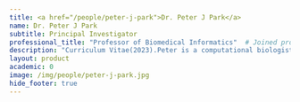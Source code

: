 ```yaml
---
title: <a href="/people/peter-j-park">Dr. Peter J Park</a>
name: Dr. Peter J Park
subtitle: Principal Investigator
professional_title: "Professor of Biomedical Informatics"  # Joined professional titles
description: "Curriculum Vitae(2023).Peter is a computational biologist in the Department of Biomedical Informatics at Harvard Medical School (HMS), specializing in epigenomics and cancer genomics. He was originally trained in applied mathematics at Harvard (AB/SM, 1994) and Caltech (PhD, 1999), writing his doctoral thesis on numerical analysis of partial differential equations. He became interested in molecular biology and genomics as a postdoctoral fellow in the Department of Biostatistics at the Harvard School of Public Health. He moved to Children's Hospital Boston in 2001 as an instructor at Harvard Medical School and was promoted to an assistant professor in 2006 and to an associate professor in 2010. He became a founding member of the Department of Biomedical Informatics in 2015 and was appointed a full professor in 2016.He is the director of theBioinformatics and Integrative GenomicsPhD program at HMS and a co-leader of theCancer Data Sciences Programat Dana-Farber/Harvard Cancer Center (profile). He is also a member of theDivision of Geneticsat Brigham and Women’s Hospital,Biological and Biomedical Sciences (BBS)PhD program at HMS (profile), and an affiliated member of theHarvard-MIT Division of Health Sciences and Technology. He is an editorial board member of Bioinformatics and formerly an associate editor of BMC Bioinformatics and a member of Faculty of 1000. He was a recipient of the Sloan Research Fellowship in 2010 and the Harvard Medical School Young Mentor Award in 2012.He has given talks at many universities and conferences, including Abcam conference in chromosome rearrangements/epigenetics, Advances in Genome Biology and Technology conference, American Associate for Cancer Research Annual Meeting, AstraZeneca, Beyond the Genome conference, Bioconductor workshop, BioIT conference, Boston University Medical Center, Biopharma Research Council conference, Broad Institute, Brown University, Cambridge Research Institute (UK), CHI Next-generation sequencing conference, Carnegie Mellon/University of Pittsburgh, Dana-Farber Cancer Institute, Duke University, Genentech, Harvard School of Public Health, Harvard Stem Cell Institute Blood symposium, HMS Clinical Bioinformatics Summit, IFOM (Italy), INSERM workshop on epigenomics (France), Indiana University, International Collaboration for Clinical Genomics conference, International Conference on Bioinformatics (Atlanta, Georgia), Isaac Newton Institute for Mathematical Sciences at the University of Cambridge (UK), Italian Genetics Association meeting, Korea Advanced Institute of Science and Technology, Massachusetts General Hospital Cancer Center, MIT, National Institute of Health, New York University, Peking University, Penn State, Pfizer, RIKEN (Japan), Sanofi-Aventis, Samsung Medical Center, Seoul National University, University of Massachusetts Medical Center, University of Michigan, University of North Carolina Chapel Hill, University of Oslo, University of Oxford (UK), University of Pennsylvania, University of Texas, University of Virginia, Southwestern Medical Center, University of Toronto, Wellcome Trust course at the Sanger Center (UK), Yale University.He is an avid fan of classical music (learning from hiswife, on the piano faculty at the New England Conservatory Preparatory School) and spends too much time driving around his teenagers to various activities.Mathematical genealogy:Nicole Oresme, unknownHeinrich von Langenstein, Université de Paris, 1363Johannes von Gmunden, Universität Wien, 1406Georg von Peuerbach, Universität Wien, 1440Johannes Müller Regiomontanus, Universität Leipzig and Universität Wien, 1457Domenico Maria Novara da Ferrara, Università degli Studi di Firenze, 1483Nicolaus Copernicus, Università di Bologna, Università degli Studi di Ferrara and Università degli Studi di Padova, 1499Georg Joachim von Leuchen Rheticus, Martin-Luther-Universität Halle-Wittenberg, 1535Moritz Valentin Steinmetz, Universität Leipzig, 1550Christoph Meurer, Universität Leipzig, 1582Philipp Müller, Universität Leipzig, 1604Erhard Weigel, Universität Leipzig, 1650Gottfried Wilhelm Leibniz, Universität Leipzig, 1666Christian M. von Wolff, Universität Leipzig, 1703Samuel Klingenstierna, Philipps-Universität Marburg, 1728Mårten Strömer, Uppsala Universitet, 1731Frederick Mallet, Uppsala Universitet, 1752Jöns Svanberg, Uppsala Universitet, 1796Emmanuel Gabriel Björling, Uppsala Universitet, 1830Carl Fabian Emanuel Björling, Uppsala Universitet, 1863Anders Wiman, Lund, 1892Arne Beurling, Uppsala Universitet, 1933Goeran Borg, Uppsala Universitet, 1945Heinz-Otto Kreiss, Kungliga Tekniska Högskolan, 1959Björn E. Engquist, Uppsala Universitet, 1975Thomas Y. Hou, UCLA, 1987Peter J. Park, Caltech, 1999The fear of the Lord is the beginning of knowledge.  (Proverbs 1:7)"
layout: product
academic: 0
image: /img/people/peter-j-park.jpg
hide_footer: true
---
```

